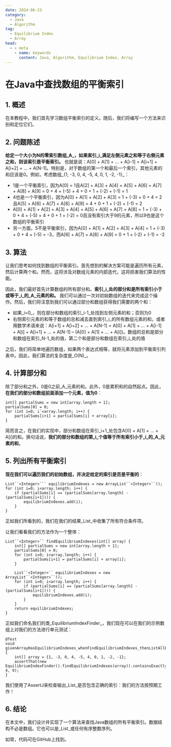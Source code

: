 ```yaml
---
date: 2024-06-23
category:
  - Java
  - Algorithm
tag:
  - Equilibrium Index
  - Array
head:
  - - meta
    - name: keywords
      content: Java, Algorithm, Equilibrium Index, Array
---
```

# 在Java中查找数组的平衡索引

## 1. 概述

在本教程中，我们首先学习数组平衡索引的定义。随后，我们将编写一个方法来识别和定位它们。

## 2. 问题陈述

**给定一个大小为N的零索引数组_A_，如果索引_i_满足左侧元素之和等于右侧元素之和，则该索引是平衡索引。** 也就是说：A[0] + A[1] + … + A[i-1] = A[i+1] + A[i+2] + … + A[N-1]。特别是，对于数组的第一个和最后一个索引，其他元素的和应该是0。例如，考虑数组_{1, -3, 0, 4, -5, 4, 0, 1, -2, -1}_：

- 1是一个平衡索引，因为A[0] = 1且A[2] + A[3] + A[4] + A[5] + A[6] + A[7] + A[8] + A[9] = 0 + 4 + (-5) + 4 + 0 + 1 + (-2) + (-1) = 1
- 4也是一个平衡索引，因为A[0] + A[1] + A[2] + A[3] = 1 + (-3) + 0 + 4 = 2且A[5] + A[6] + A[7] + A[8] + A[9] = 4 + 0 + 1 + (-2) + (-1) = 2
- A[0] + A[1] + A[2] + A[3] + A[4] + A[5] + A[6] + A[7] + A[8] = 1 + (-3) + 0 + 4 + (-5) + 4 + 0 + 1 + (-2) = 0且没有索引大于9的元素，所以9也是这个数组的平衡索引
- 另一方面，5不是平衡索引，因为A[0] + A[1] + A[2] + A[3] + A[4] = 1 + (-3) + 0 + 4 + (-5) = -3，而A[6] + A[7] + A[8] + A[9] = 0 + 1 + (-2) + (-1) = -2

## 3. 算法

让我们思考如何找到数组的平衡索引。首先想到的解决方案可能是遍历所有元素，然后计算两个和。然而，这将涉及对数组元素的内部迭代，这将损害我们算法的性能。

因此，我们最好首先计算数组的所有部分和。**索引_i_处的部分和是所有索引小于或等于_i_的_A_元素的和。** 我们可以通过一次对初始数组的迭代来完成这个操作。然后，我们将注意到我们可以通过部分和数组获得我们需要的两个和：

- 如果_i=0_，则在部分和数组的索引_i-1_处找到左侧元素的和；否则为0
- 右侧索引元素的和等于数组的总和减去直到索引_i_的所有数组元素的和，或者用数学术语来说：A[i+1] + A[i+2] + … + A[N-1] = A[0] + A[1] + … + A[i-1] + A[i] + A[i+1] + … + A[N-1] – (A[0] + A[1] + … + A[i])。数组的总和是部分和数组在索引_N-1_处的值，第二个和是部分和数组在索引_i_处的值

之后，我们将简单地遍历数组，如果两个表达式相等，就将元素添加到平衡索引列表中。因此，我们算法的复杂度是_O(N)_。

## 4. 计算部分和

除了部分和之外，0是0之前_A_元素的和。此外，0是累积和的自然起点。因此，**在我们的部分和数组前面添加一个元素，值为0**：

```
int[] partialSums = new int[array.length + 1];
partialSums[0] = 0;
for (int i=0; i`<array.length; i++) {
    partialSums[i+1] = partialSums[i] + array[i];
}
```

简而言之，在我们的实现中，部分和数组在索引_i+1_处包含A[0] + A[1] + … + A[i]的和。换句话说，**我们的部分和数组的第_i_个值等于所有索引小于_i_的_A_元素的和**。

## 5. 列出所有平衡索引

**现在我们可以遍历我们的初始数组，并决定给定的索引是否是平衡的**：

```
List``<Integer>``` equilibriumIndexes = new ArrayList``<Integer>``();
for (int i=0; i<array.length; i++) {
    if (partialSums[i] == (partialSums[array.length] - (partialSums[i+1]))) {
        equilibriumIndexes.add(i);
    }
}
```

正如我们所看到的，我们在我们的结果_List_中收集了所有符合条件项。

让我们看看我们的方法作为一个整体：

```
List``<Integer>`` findEquilibriumIndexes(int[] array) {
    int[] partialSums = new int[array.length + 1];
    partialSums[0] = 0;
    for (int i=0; i<array.length; i++) {
        partialSums[i+1] = partialSums[i] + array[i];
    }

    List``<Integer>`` equilibriumIndexes = new ArrayList``<Integer>``();
    for (int i=0; i<array.length; i++) {
        if (partialSums[i] == (partialSums[array.length] - (partialSums[i+1]))) {
            equilibriumIndexes.add(i);
        }
    }
    return equilibriumIndexes;
}
```

正如我们命名我们的类_EquilibriumIndexFinder_，我们现在可以在我们的示例数组上对我们的方法进行单元测试：

```
@Test
void givenArrayHasEquilibriumIndexes_whenFindEquilibriumIndexes_thenListAllEquilibriumIndexes() {
    int[] array = {1, -3, 0, 4, -5, 4, 0, 1, -2, -1};
    assertThat(new EquilibriumIndexFinder().findEquilibriumIndexes(array)).containsExactly(1, 4, 9);
}
```

我们使用了AssertJ来检查输出_List_是否包含正确的索引：我们的方法按预期工作！

## 6. 结论

在本文中，我们设计并实现了一个算法来查找Java数组的所有平衡索引。数据结构不必是数组。它也可以是_List_或任何有序整数序列。

如常，代码可在GitHub上找到。